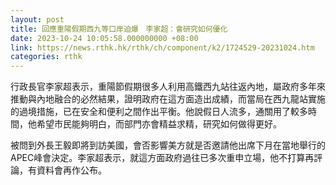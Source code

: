 ```yaml
---
layout: post
title: 回應重陽假期西九等口岸迫爆　李家超：會研究如何優化
date: 2023-10-24 10:05:58.000000000 +08:00
link: https://news.rthk.hk/rthk/ch/component/k2/1724529-20231024.htm
categories: rthk
---
```


行政長官李家超表示，重陽節假期很多人利用高鐵西九站往返內地，屬政府多年來推動與內地融合的必然結果，證明政府在這方面造出成績，而當局在西九龍站實施的過境措施，已在安全和便利之間作出平衡。他說假日人流多，通關用了較多時間，他希望市民能夠明白，而部門亦會精益求精，研究如何做得更好。

被問到外長王毅即將到訪美國，會否影響美方就是否邀請他出席下月在當地舉行的APEC峰會決定。李家超表示，就這方面政府過往已多次重申立場，他不打算再評論，有資料會再作公布。
